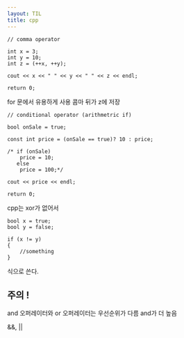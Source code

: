 ```yaml
---
layout: TIL
title: cpp
---
```

```
// comma operator

int x = 3;
int y = 10;
int z = (++x, ++y);

cout << x << " " << y << " " << z << endl;

return 0;
```

for 문에서 유용하게 사용
콤마 뒤가 z에 저장

```
// conditional operator (arithmetric if)

bool onSale = true;

const int price = (onSale == true)? 10 : price;

/* if (onSale)
	price = 10;
   else
    price = 100;*/

cout << price << endl;

return 0;

```

cpp는 xor가 없어서 
```
bool x = true;
bool y = false;

if (x != y)
{
	//something
}
```
식으로 쓴다.

## 주의 !

and 오퍼레이터와 or 오퍼레이터는 우선순위가 다름 and가 더 높음

&&, ||

